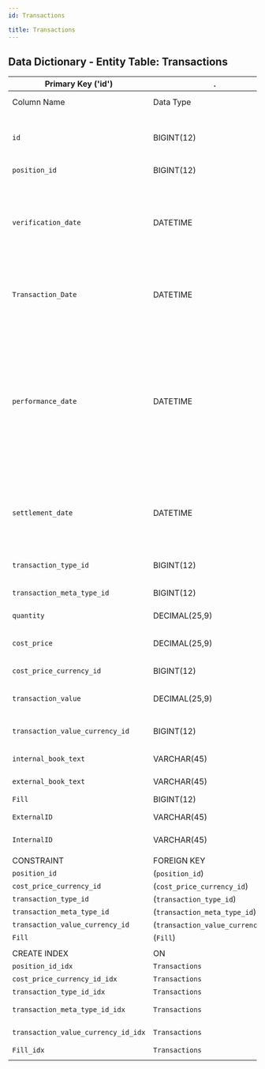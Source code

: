 ```yaml
---
id: Transactions

title: Transactions
---
```


## Data Dictionary - Entity Table: Transactions


| Primary Key ('id')|.|ENGINE = InnoDB|.|.|
|---|---|---|---|---|
|Column Name|Data Type|PK Primary Key, NN-Not Null, Null|Example|Comments|
||
|`id`|BIGINT(12)|PK, NN|1|PrimaryKey-ID,(auto creates)'Contains the transactions'|
|`position_id` |BIGINT(12)|NOT NULL|1|'ID of the position'|
|`verification_date`|DATETIME|NULL|10/10/2020  12:30:00 PM|'Verification Date (Completion date of the entire trade verification process incl. confirmation, affirmation and allocation)\n'|
|`Transaction_Date`|DATETIME|NOT NULL |10/10/2020  12:30:00 PM|'Trade Date (Execution date of the trade, relevant for tax rules and holding periods)\n'|
|`performance_date`|DATETIME|NULL|10/10/2020  12:30:00 PM|'Performance Date (date from which performance should be calculated - custodians are mostly settlement oriented while most performance reporting systems are trade date oriented)\n'|
|`settlement_date`|DATETIME|NULL|10/10/2020  12:30:00 PM|'Settlement Date (relevant for brokers re funding of trades and to determine legal ownership)\n'|
|`transaction_type_id`|BIGINT(12)|NOT NULL |1|'ID of the transaction type\n'|
|`transaction_meta_type_id`|BIGINT(12)|NULL|1|'ID of the meta type\n'|
|`quantity`|DECIMAL(25,9)|NOT NULL |2000|'quantity traded\n'|
|`cost_price`|DECIMAL(25,9)|NOT NULL |12|'Average execution price for transaction'|
|`cost_price_currency_id`|BIGINT(12)|NOT NULL |1|'ID of the cost price currency'|
|`transaction_value`|DECIMAL(25,9)|NULL |24000|'Transaction value in trade currency\n'|
|`transaction_value_currency_id`|BIGINT(12)|NULL |1|'Currency ID of Transaction value \n'|
|`internal_book_text`|VARCHAR(45)|NULL |A123|'Internal booking text\n'|
|`external_book_text`|VARCHAR(45)|NULL |B123|'External booking text\n'|
|`Fill` |BIGINT(12)|NULL |1|Filling order id|
|`ExternalID`|VARCHAR(45)|NULL |1|External transaction id|
|`InternalID`|VARCHAR(45)|NULL |1|Internal transaction id|
||
|CONSTRAINT|FOREIGN KEY|REFERENCES|ON DELETE|ON UPDATE|
|`position_id`|(`position_id`)|`Position`(`id`)| NO ACTION|NO ACTION|
|`cost_price_currency_id`|(`cost_price_currency_id`)|`Currency` (`id`)| NO ACTION|NO ACTION|
|`transaction_type_id`|(`transaction_type_id`)|`Transaction_Type`(`id`)| NO ACTION|NO ACTION|
|`transaction_meta_type_id`|(`transaction_meta_type_id`)|`Transaction_Meta_Type` (`id`)| NO ACTION|NO ACTION|
|`transaction_value_currency_id`|(`transaction_value_currency_id`)|`Currency` (`id`)| NO ACTION|NO ACTION|
|`Fill`|(`Fill`)|`Fill` (`id`)| NO ACTION|NO ACTION|
||
|CREATE INDEX|ON|ASC|VISABLE|.|
|`position_id_idx`|`Transactions`|(`position_id` ASC)| VISIBLE|.|
|`cost_price_currency_id_idx`|`Transactions`|(`cost_price_currency_id` ASC)| VISIBLE|.|
|`transaction_type_id_idx`|`Transactions `|(`transaction_type_id` ASC)| VISIBLE|.|  
|`transaction_meta_type_id_idx`|`Transactions `|(`transaction_meta_type_id` ASC)| VISIBLE|.|
|`transaction_value_currency_id_idx`|`Transactions `|(`transaction_value_currency_id` ASC)| VISIBLE|.|
|`Fill_idx`|`Transactions `|(`Fill` ASC)| VISIBLE|.|  
||
